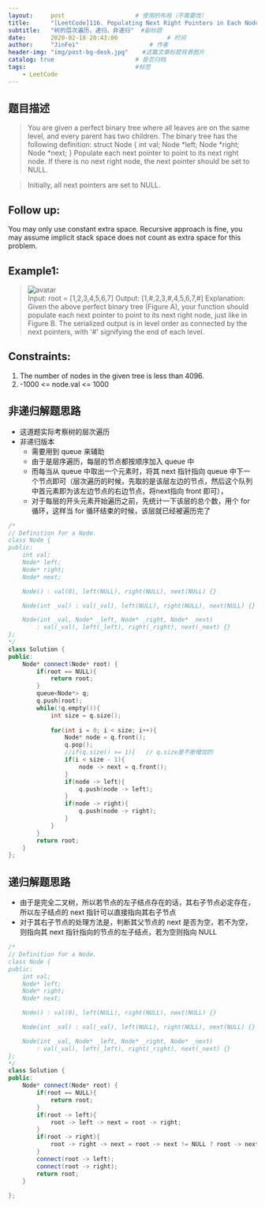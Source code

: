 ```yaml
---
layout:     post                    # 使用的布局（不需要改） 
title:      "[LeetCode]116. Populating Next Right Pointers in Each Node"               # 标题  
subtitle:   "树的层次遍历，递归，非递归"  #副标题 
date:       2020-02-18 20:43:00              # 时间 
author:     "JinFei"                    # 作者 
header-img: "img/post-bg-desk.jpg"    #这篇文章标题背景图片 
catalog: true                       # 是否归档 
tags:                               #标签     
    - LeetCode
---
```


## 题目描述
> You are given a perfect binary tree where all leaves are on the same level, and every parent has two children. The binary tree has the following definition:
> struct Node {
     int val;
     Node *left;
     Node *right;
     Node *next;
    }
> Populate each next pointer to point to its next right node. If there is no next right node, the next pointer should be set to NULL.

> Initially, all next pointers are set to NULL.

## Follow up:

You may only use constant extra space.
Recursive approach is fine, you may assume implicit stack space does not count as extra space for this problem.

## Example1:
 
> ![avatar](https://assets.leetcode.com/uploads/2019/02/14/116_sample.png)      
> Input: root = [1,2,3,4,5,6,7]
Output: [1,#,2,3,#,4,5,6,7,#]
Explanation: Given the above perfect binary tree (Figure A), your function should populate each next pointer to point to its next right node, just like in Figure B. The serialized output is in level order as connected by the next pointers, with '#' signifying the end of each level.

## Constraints:

1. The number of nodes in the given tree is less than 4096.
2. -1000 <= node.val <= 1000

## 非递归解题思路

- 这道题实际考察树的层次遍历
- 非递归版本
  - 需要用到 queue 来辅助
  - 由于是层序遍历，每层的节点都按顺序加入 queue 中
  - 而每当从 queue 中取出一个元素时，将其 next 指针指向 queue 中下一个节点即可（层次遍历的时候，先取的是该层左边的节点，然后这个队列中首元素即为该左边节点的右边节点，将next指向 front 即可），
  - 对于每层的开头元素开始遍历之前，先统计一下该层的总个数，用个 for 循环，这样当 for 循环结束的时候，该层就已经被遍历完了

```C++
/*
// Definition for a Node.
class Node {
public:
    int val;
    Node* left;
    Node* right;
    Node* next;

    Node() : val(0), left(NULL), right(NULL), next(NULL) {}

    Node(int _val) : val(_val), left(NULL), right(NULL), next(NULL) {}

    Node(int _val, Node* _left, Node* _right, Node* _next)
        : val(_val), left(_left), right(_right), next(_next) {}
};
*/
class Solution {
public:
    Node* connect(Node* root) {
        if(root == NULL){
            return root;
        }
        queue<Node*> q;
        q.push(root);
        while(!q.empty()){
            int size = q.size();
            
            for(int i = 0; i < size; i++){
                Node* node = q.front();
                q.pop();
                //if(q.size() >= 1){   // q.size是不断增加的
                if(i < size - 1){
                    node -> next = q.front();
                }
                if(node -> left){
                    q.push(node -> left);
                }
                if(node -> right){
                    q.push(node -> right);
                }
            }
        }
        return root;
    }
};
```
## 递归解题思路
- 由于是完全二叉树，所以若节点的左子结点存在的话，其右子节点必定存在，所以左子结点的 next 指针可以直接指向其右子节点
- 对于其右子节点的处理方法是，判断其父节点的 next 是否为空，若不为空，则指向其 next 指针指向的节点的左子结点，若为空则指向 NULL

```C++
/*
// Definition for a Node.
class Node {
public:
    int val;
    Node* left;
    Node* right;
    Node* next;

    Node() : val(0), left(NULL), right(NULL), next(NULL) {}

    Node(int _val) : val(_val), left(NULL), right(NULL), next(NULL) {}

    Node(int _val, Node* _left, Node* _right, Node* _next)
        : val(_val), left(_left), right(_right), next(_next) {}
};
*/
class Solution {
public:
    Node* connect(Node* root) {
        if(root == NULL){
            return root;
        }
        if(root -> left){
            root -> left -> next = root -> right;
        }
        if(root -> right){
            root -> right -> next = root -> next != NULL ? root -> next -> left : NULL;
        }
        connect(root -> left);
        connect(root -> right);
        return root;
    }
    
};
```
